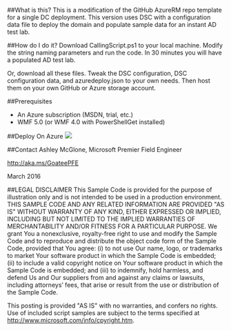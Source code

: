 ##What is this?
This is a modification of the GitHub AzureRM repo template for a single DC deployment.
This version uses DSC with a configuration data file to deploy the domain and populate
sample data for an instant AD test lab.

##How do I do it?
Download CallingScript.ps1 to your local machine.
Modify the string naming parameters and run the code.
In 30 minutes you will have a populated AD test lab.

Or, download all these files. Tweak the DSC configuration, DSC configuration data, and azuredeploy.json to your own needs. Then host them on your own GitHub or Azure storage account.

##Prerequisites
- An Azure subscription (MSDN, trial, etc.)
- WMF 5.0 (or WMF 4.0 with PowerShellGet installed)

##Deploy On Azure
<a href="https://portal.azure.com/#create/Microsoft.Template/uri/https%3A%2F%2Fraw.githubusercontent.com%2FGoateePFE%2FAzureRM%2Fmaster%2Factive-directory-new-domain-with-data%2Fazuredeploy.json" target="_blank">
    <img src="http://azuredeploy.net/deploybutton.png"/>
</a>

##Contact
Ashley McGlone, Microsoft Premier Field Engineer

http://aka.ms/GoateePFE

March 2016

##LEGAL DISCLAIMER
This Sample Code is provided for the purpose of illustration only and is not
intended to be used in a production environment.  THIS SAMPLE CODE AND ANY
RELATED INFORMATION ARE PROVIDED "AS IS" WITHOUT WARRANTY OF ANY KIND, EITHER
EXPRESSED OR IMPLIED, INCLUDING BUT NOT LIMITED TO THE IMPLIED WARRANTIES OF
MERCHANTABILITY AND/OR FITNESS FOR A PARTICULAR PURPOSE.  We grant You a
nonexclusive, royalty-free right to use and modify the Sample Code and to
reproduce and distribute the object code form of the Sample Code, provided
that You agree: (i) to not use Our name, logo, or trademarks to market Your
software product in which the Sample Code is embedded; (ii) to include a valid
copyright notice on Your software product in which the Sample Code is embedded;
and (iii) to indemnify, hold harmless, and defend Us and Our suppliers from and
against any claims or lawsuits, including attorneys’ fees, that arise or result
from the use or distribution of the Sample Code.
 
This posting is provided "AS IS" with no warranties, and confers no rights. Use
of included script samples are subject to the terms specified
at http://www.microsoft.com/info/cpyright.htm.
 
